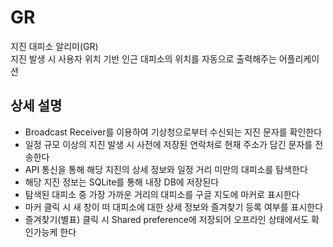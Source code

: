 # GR
지진 대피소 알리미(GR)  
지진 발생 시 사용자 위치 기반 인근 대피소의 위치를 자동으로 출력해주는 어플리케이션  
## 상세 설명
- Broadcast Receiver를 이용하여 기상청으로부터 수신되는 지진 문자를 확인한다  
- 일정 규모 이상의 지진 발생 시 사전에 저장된 연락처로 현재 주소가 담긴 문자를 전송한다  
- API 통신을 통해 해당 지진의 상세 정보와 일정 거리 미만의 대피소를 탐색한다
- 해당 지진 정보는 SQLite를 통해 내장 DB에 저장된다  
- 탐색된 대피소 중 가장 가까운 거리의 대피소를 구글 지도에 마커로 표시한다
- 마커 클릭 시 새 창이 떠 대피소에 대한 상세 정보와 즐겨찾기 등록 여부를 표시한다
- 즐겨찾기(별표) 클릭 시 Shared preference에 저장되어 오프라인 상태에서도 확인가능케 한다

